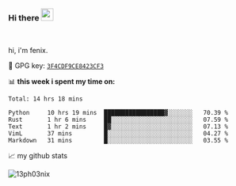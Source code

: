 ### Hi there <img src="https://media.giphy.com/media/hvRJCLFzcasrR4ia7z/giphy.gif" width="25px">

<br />

hi, i'm fenix.

:key: GPG key: [`3F4CDF9CE8423CF3`](https://github.com/13ph03nix.gpg)


📊 **this week i spent my time on:**
<!--START_SECTION:waka-->
```text
Total: 14 hrs 18 mins

Python     10 hrs 19 mins  █████████████████▓░░░░░░░   70.39 % 
Rust       1 hr 6 mins     ██░░░░░░░░░░░░░░░░░░░░░░░   07.59 % 
Text       1 hr 2 mins     █▓░░░░░░░░░░░░░░░░░░░░░░░   07.13 % 
VimL       37 mins         █░░░░░░░░░░░░░░░░░░░░░░░░   04.27 % 
Markdown   31 mins         █░░░░░░░░░░░░░░░░░░░░░░░░   03.55 % 
```
<!--END_SECTION:waka-->


📈 my github stats

<a>
<img align="center" src="https://github-readme-stats.vercel.app/api?username=13ph03nix&show_icons=true&hide=stars&include_all_commits=true&theme=blueberry" alt="13ph03nix" />
</a>
